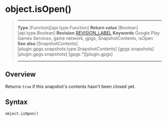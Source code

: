 # object.isOpen()

> --------------------- ------------------------------------------------------------------------------------------
> __Type__              [Function][api.type.Function]
> __Return value__      [Boolean][api.type.Boolean]
> __Revision__          [REVISION_LABEL](REVISION_URL)
> __Keywords__          Google Play Games Services, game network, gpgs, SnapshotContents, isOpen
> __See also__          [SnapshotContents][plugin.gpgs.snapshots.type.SnapshotContents]
>						[gpgs.snapshots][plugin.gpgs.snapshots]
>                       [gpgs.*][plugin.gpgs]
> --------------------- ------------------------------------------------------------------------------------------

## Overview

Returns `true` if this snapshot's contents hasn't been closed yet.

## Syntax

	object.isOpen()